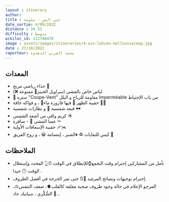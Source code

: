 ```yaml
---
layout : itinerary
author: 
title : عين الصن - ملوسة 
date_sortie: 4/09/2022
distance : 34.31
difficulty : متوسط   
wikiloc_id: 112748478
image : assets/images/itineraries/4-ain-lahcen-melloussa/map.jpg
date : 27/10/2022
raporteur: محمد العربي الدهدوه
---
```



## المعدات
-  حذاء رياضي مريح 👟
- لباس خاص بالمشي (سراويل الجينز👖 ممنوعة ❌)
- 🧥 ستره "Coupe-Vent" مقاومة للرياح و البلل Imperméable من باب الإحتياط
- حقيبة الظهر 🎒 فيها قارورة ماء🍶 ،
و فواكه جافة 🥜🌰
- قبعة شمسية 👒 و نظارات شمسية 🕶
- كريم واقي من أشعة الشمس ☀️
- عصا المشي 🦯
-️ صافرة ⚰️
- حقيبة الإسعافات الأولية 🩹✂️
- كيس للنفايات ♻️
♦️الصبر ، إبتسامة 😀 ، و روح الفريق 🤝

## الملاحظات 

- نأمل من المشاركين إحترام وقت التجمع⌚للإنطلاق في الوقت ⏰👆 المحدد وإستغلال الوقت 🕛 جيدا .
- إحترام توجيهات ونصائح المرشد 👤🔃
حتى تمر الخرجة في أفضل الظروف.
- المرجو الإعلام في حالة وجود ظروف صحية مقلقة كالقلب🫀، ضعف التنفس🫁،
السُّكَّري ، سياتيك حاد 🦴...
